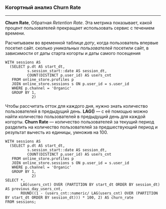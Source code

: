 ### Когортный анализ Churn Rate
----
**Churn Rate**, Обратная _Retention Rate_. 
Эта метрика показывает, какой процент пользователей прекращает использовать сервис с течением времени.


Расчитываем во временной таблице 
_дату_, когда пользователь впервые посетил сайт.
сколько _уникальных пользователей_ посетили сайт, в зависимости от даты старта когорты и даты самого посещения

```
WITH sessions AS
  (SELECT p.dt AS start_dt,
          s.session_start::date AS session_dt,
          COUNT(DISTINCT p.user_id) AS users_cnt
   FROM online_store.profiles p
   JOIN online_store.sessions s ON p.user_id = s.user_id
   WHERE p.channel = 'Organic'
   GROUP BY 1,
            2) 
```

Чтобы рассчитать отток для каждого дня, нужно знать количество пользователей в предыдущий день. 
**LAG()** — с её помощью можно найти количество пользователей в предыдущий день для каждой когорты. 
**Churn Rate** — количество пользователей за текущий период разделить на количество пользователей за предшествующий период и результат вычесть из единицы, умножив на 100. 

```
WITH sessions AS
  (SELECT p.dt AS start_dt,
          s.session_start::date AS session_dt,
          COUNT(DISTINCT p.user_id) AS users_cnt
   FROM online_store.profiles p
   JOIN online_store.sessions s ON p.user_id = s.user_id
   WHERE p.channel = 'Organic'
   GROUP BY 1,
            2)
SELECT *,
       LAG(users_cnt) OVER (PARTITION BY start_dt ORDER BY session_dt) AS previous_day_users_cnt,
       ROUND((1 - (users_cnt::numeric/ LAG(users_cnt) OVER (PARTITION BY start_dt ORDER BY session_dt))) * 100, 2) AS churn_rate
FROM sessions; 
```
